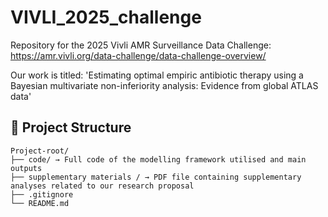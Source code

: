 # VIVLI_2025_challenge

Repository for the 2025 Vivli AMR Surveillance Data Challenge: https://amr.vivli.org/data-challenge/data-challenge-overview/

Our work is titled: 'Estimating optimal empiric antibiotic therapy using a Bayesian multivariate non-inferiority analysis: Evidence from global ATLAS data'


## 📁 Project Structure
```
Project-root/
├── code/ → Full code of the modelling framework utilised and main outputs
├── supplementary materials / → PDF file containing supplementary analyses related to our research proposal
├── .gitignore
└── README.md
```
